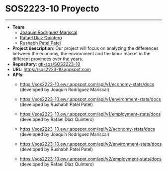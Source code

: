 # SOS2223-10 Proyecto
---------------------------
- **Team**
   - [Joaquín Rodríguez Mariscal](https://github.com/joarodmar2)
   - [Rafael Díaz Quintero](https://github.com/rdiazq01)
   - [Rushabh Patel Patel](https://github.com/rushabhp01)
- **Project description**: Our project will focus on analyzing the differences between the economy, the environment and the labor market in the different provinces over the years.
- **Repository**: [gti-sos/SOS2223-10](https://github.com/gti-sos/SOS2223-10)
- **URL**: https://sos2223-10.appspot.com
- **APIs**:
  - https://sos2223-10.ew.r.appspot.com/api/v1/economy-stats/docs (developed by Joaquín Rodríguez Mariscal)
  - https://sos2223-10.ew.r.appspot.com/api/v1/environment-stats/docs (developed by Rushabh Patel Patel)
  - https://sos2223-10.ew.r.appspot.com/api/v1/employment-stats/docs (developed by Rafael Díaz Quíntero)

  - https://sos2223-10.ew.r.appspot.com/api/v2/economy-stats/docs (developed by Joaquín Rodríguez Mariscal)
  - https://sos2223-10.ew.r.appspot.com/api/v2/environment-stats/docs (developed by Rushabh Patel Patel)
  - https://sos2223-10.ew.r.appspot.com/api/v2/employment-stats/docs (developed by Rafael Díaz Quíntero)
   
         
